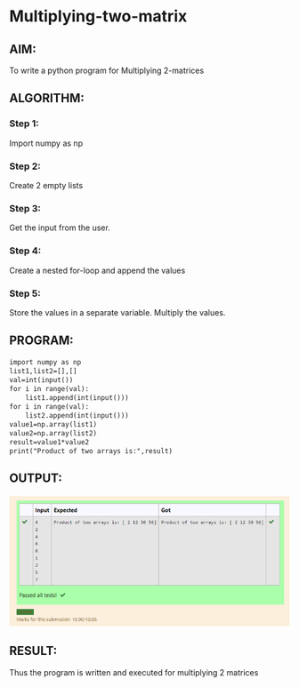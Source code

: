 # Multiplying-two-matrix

## AIM:
To write a python program for Multiplying 2-matrices
## ALGORITHM:
### Step 1:
Import numpy as np
### Step 2:
Create 2 empty lists
### Step 3:
Get the input from the user.
### Step 4:
Create a nested for-loop and append the values
### Step 5:
Store the values in a separate variable.
Multiply the values.
## PROGRAM:
``` 
import numpy as np
list1,list2=[],[]
val=int(input())
for i in range(val):
    list1.append(int(input()))
for i in range(val):
    list2.append(int(input()))
value1=np.array(list1)
value2=np.array(list2)
result=value1*value2
print("Product of two arrays is:",result)
```
## OUTPUT:
![output](./pic1.png)
## RESULT:
Thus the program is written and executed for multiplying 2 matrices

